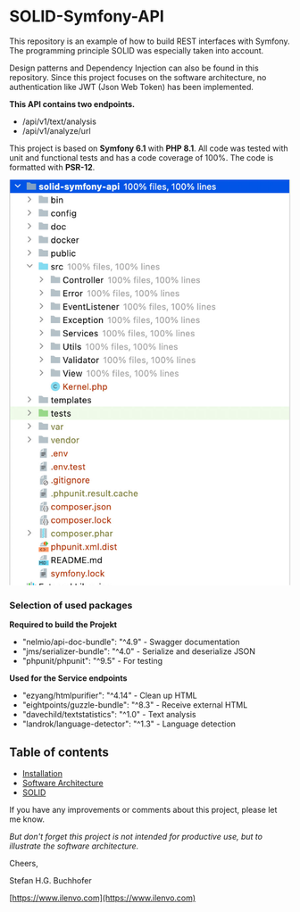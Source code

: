 # SOLID-Symfony-API

This repository is an example of how to build REST interfaces with Symfony.
The programming principle SOLID was especially taken into account. 

Design patterns and Dependency Injection can also be found in this repository. 
Since this project focuses on the software architecture, no authentication like JWT (Json Web Token) 
has been implemented.

__This API contains two endpoints.__

- /api/v1/text/analysis
- /api/v1/analyze/url

This project is based on __Symfony 6.1__ with __PHP 8.1__. All code was tested with unit and functional tests 
and has a code coverage of 100%. The code is formatted with __PSR-12__.

![API Request](doc/img/code-coverage.jpg)

### Selection of used packages

__Required to build the Projekt__

- "nelmio/api-doc-bundle": "^4.9" - Swagger documentation
- "jms/serializer-bundle": "^4.0" - Serialize and deserialize JSON
- "phpunit/phpunit": "^9.5" - For testing

__Used for the Service endpoints__

- "ezyang/htmlpurifier": "^4.14" - Clean up HTML
- "eightpoints/guzzle-bundle": "^8.3" - Receive external HTML
- "davechild/textstatistics": "^1.0" - Text analysis
- "landrok/language-detector": "^1.3" - Language detection

## Table of contents

- [Installation](doc/Installation.md)
- [Software Architecture](doc/SoftwareArchitecture.md)
- [SOLID](doc/SOLID.md)

If you have any improvements or comments about this project, please let me know.

_But don't forget this project is not intended for productive use, but to illustrate the software architecture._

Cheers,

Stefan H.G. Buchhofer

[https://www.ilenvo.com](https://www.ilenvo.com)
